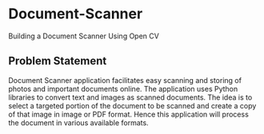 # Document-Scanner
Building a Document Scanner Using Open CV

## Problem Statement
Document Scanner application facilitates easy scanning and storing of photos and important documents online. The application uses Python libraries to convert text and images as scanned documents. 
The idea is to select a targeted portion of the document to be scanned and create a copy of that image in image or PDF format. Hence this application will process the document in various available formats.
